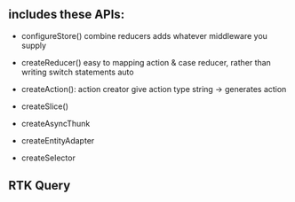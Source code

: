 ## includes these APIs:

- configureStore()
    combine reducers
    adds whatever middleware you supply

- createReducer()
    easy to mapping action & case reducer, rather than writing switch statements
    auto

- createAction(): action creator
    give action type string -> generates action

- createSlice()

- createAsyncThunk

- createEntityAdapter

- createSelector


## RTK Query
